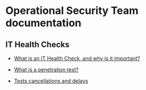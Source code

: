 # Operational Security Team documentation

## IT Health Checks

-   [What is an IT Health Check, and why is it important?](ithc.md)

-   [What is a penetration test?](pentest.md)

-   [Tests cancellations and delays](test-cancellations-and-delays.md)


